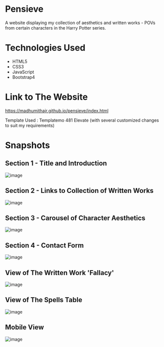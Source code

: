# Pensieve
A website displaying my collection of aesthetics and written works - POVs from certain characters in the Harry Potter series.

# Technologies Used
  - HTML5
  - CSS3
  - JavaScript
  - Bootstrap4

# Link to The Website

https://madhumithajr.github.io/pensieve/index.html

Template Used : Templatemo 481 Elevate (with several customized changes to suit my requirements)

# Snapshots

## Section 1 - Title and Introduction
![image](https://user-images.githubusercontent.com/69978576/160869886-9e857227-132a-47ab-9b54-d97f0957fcc0.png)

## Section 2 - Links to Collection of Written Works
![image](https://user-images.githubusercontent.com/69978576/160869935-ac09acad-bb3b-4eab-a605-cfb768969e70.png)

## Section 3 - Carousel of Character Aesthetics
![image](https://user-images.githubusercontent.com/69978576/160869998-4f16525a-7ae3-4e90-a592-6ffb52463d05.png)

## Section 4 - Contact Form
![image](https://user-images.githubusercontent.com/69978576/160870361-0dc42aba-57b8-4ef9-81b5-d5e33109956a.png)

## View of The Written Work 'Fallacy'
![image](https://user-images.githubusercontent.com/69978576/160870584-bcffdb55-c73f-46d0-814e-351dc465983d.png)

## View of The Spells Table
![image](https://user-images.githubusercontent.com/69978576/160870673-557e91b4-2dc5-45ae-a92d-86ae97c95f0a.png)

## Mobile View
![image](https://user-images.githubusercontent.com/69978576/160870898-8b9c11b1-36ca-4eff-8f4b-9343540078e2.png)
